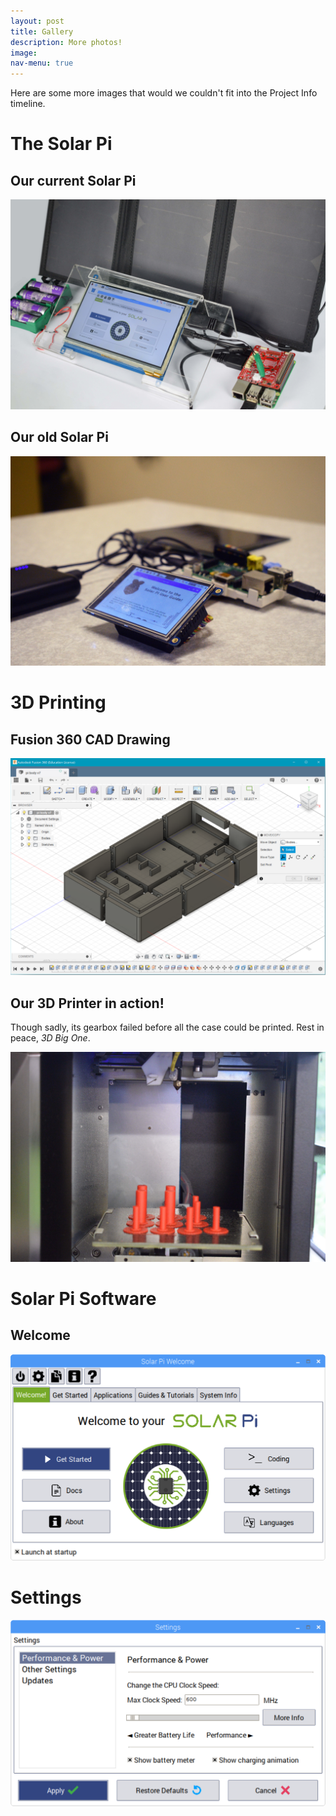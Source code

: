 ```yaml
---
layout: post
title: Gallery
description: More photos!
image: 
nav-menu: true
---
```


Here are some more images that would we couldn't fit into the Project Info timeline.

# The Solar Pi

## Our current Solar Pi

![Our current Solar Pi](assets/images/solarpi.jpg)



## Our old Solar Pi

![Our old Solar Pi](assets/images/oldsolarpi.jpg)

# 3D Printing

## Fusion 360 CAD Drawing

![Fusion 360 CAD Drawing](assets/images/fusion360.png)

## Our 3D Printer in action!

Though sadly, its gearbox failed before all the case could be printed. Rest in peace, *3D Big One*.

![3D printer](assets/images/3dprinting.jpg)

# Solar Pi Software

## Welcome

![The Solar Pi Welcome application](assets/images/welcome.png)

# Settings

![The Solar Pi Settings application](assets/images/settings.png)